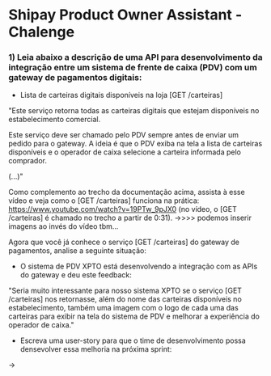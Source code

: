 # Shipay Product Owner Assistant - Chalenge

### 1) Leia abaixo a descrição de uma API para desenvolvimento da integração entre um sistema de frente de caixa (PDV) com um gateway de pagamentos digitais: 

- Lista de carteiras digitais disponíveis na loja [GET /carteiras]

"Este serviço retorna todas as carteiras digitais que estejam disponíveis no estabelecimento comercial.

Este serviço deve ser chamado pelo PDV sempre antes de enviar um pedido para o gateway. A ideia é que o PDV exiba na tela a lista de carteiras disponíveis e o operador de caixa selecione a carteira informada pelo comprador.

(...)"


Como complemento ao trecho da documentação acima, assista à esse vídeo e veja como o [GET /carteiras] funciona na prática: https://www.youtube.com/watch?v=19PTw_9pJX0 (no vídeo, o [GET /carteiras] é chamado no trecho a partir de 0:31). ->>>> podemos inserir imagens ao invés do vídeo tbm...


Agora que você já conhece o serviço [GET /carteiras] do gateway de pagamentos, analise a seguinte situação:


- O sistema de PDV XPTO está desenvolvendo a integração com as APIs do gateway e deu este feedback: 

"Seria muito interessante para nosso sistema XPTO se o serviço [GET /carteiras] nos retornasse, além do nome das carteiras disponíveis no estabelecimento, também uma imagem com o logo de cada uma das carteiras para exibir na tela do sistema de PDV e melhorar a experiência do operador de caixa."


- Escreva uma user-story para que o time de desenvolvimento possa densevolver essa melhoria na próxima sprint:

-> 
